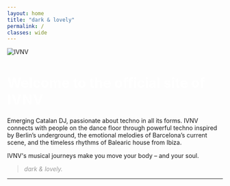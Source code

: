 ```yaml
---
layout: home
title: "dark & lovely"
permalink: /
classes: wide
---
```


![IVNV](assets/images/banner.jpg)


<div>
  <h1 style="font-weight:bold; font-size:2rem; color:white;">Welcome to the official site of <span style='letter-spacing: 1px;'>IVNV</span></h1>
  <p style="font-size:1.2rem; color:#ccc;">
  
  Emerging Catalan DJ, passionate about techno in all its forms. IVNV connects with people on the dance floor through powerful techno inspired by Berlin’s underground, the emotional melodies of Barcelona’s current scene, and the timeless rhythms of Balearic house from Ibiza. <br />
  
  IVNV's musical journeys make you move your body – and your soul.
  
  </p>
</div>

> <span style="color:#999; font-style:italic;">dark & lovely.</span>

---

<div style="text-align:center;">
  <a href="https://soundcloud.com/ivnv_music" target="_blank" style="margin: 0 10px;">
    <i class="fab fa-soundcloud" style="font-size: 1.8rem; color: white;"></i>
  </a>
  <a href="https://instagram.com/ivnv_music" target="_blank" style="margin: 0 10px;">
    <i class="fab fa-instagram" style="font-size: 1.8rem; color: white;"></i>
  </a>
  <a href="https://youtube.com/@ivnv_music" target="_blank" style="margin: 0 10px;">
    <i class="fab fa-youtube" style="font-size: 1.8rem; color: white;"></i>
  </a>
</div>
